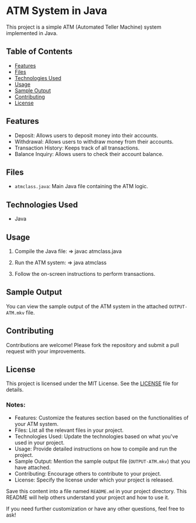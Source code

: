 # ATM System in Java

This project is a simple ATM (Automated Teller Machine) system implemented in Java.

## Table of Contents

- [Features](#features)
- [Files](#files)
- [Technologies Used](#technologies-used)
- [Usage](#usage)
- [Sample Output](#sample-output)
- [Contributing](#contributing)
- [License](#license)

## Features

- Deposit: Allows users to deposit money into their accounts.
- Withdrawal: Allows users to withdraw money from their accounts.
- Transaction History: Keeps track of all transactions.
- Balance Inquiry: Allows users to check their account balance.

## Files

- `atmclass.java`: Main Java file containing the ATM logic.

## Technologies Used

- Java

## Usage

1. Compile the Java file:
    => javac atmclass.java 

2. Run the ATM system:
  => java atmclass
   

3. Follow the on-screen instructions to perform transactions.

## Sample Output

You can view the sample output of the ATM system in the attached `OUTPUT-ATM.mkv` file.

## Contributing

Contributions are welcome! Please fork the repository and submit a pull request with your improvements.

## License

This project is licensed under the MIT License. See the [LICENSE](LICENSE) file for details.


### Notes:

- Features: Customize the features section based on the functionalities of your ATM system.
- Files: List all the relevant files in your project.
- Technologies Used: Update the technologies based on what you've used in your project.
- Usage: Provide detailed instructions on how to compile and run the project.
- Sample Output: Mention the sample output file (`OUTPUT-ATM.mkv`) that you have attached.
- Contributing: Encourage others to contribute to your project.
- License: Specify the license under which your project is released.

Save this content into a file named `README.md` in your project directory. This README will help others understand your project and how to use it.

If you need further customization or have any other questions, feel free to ask!
